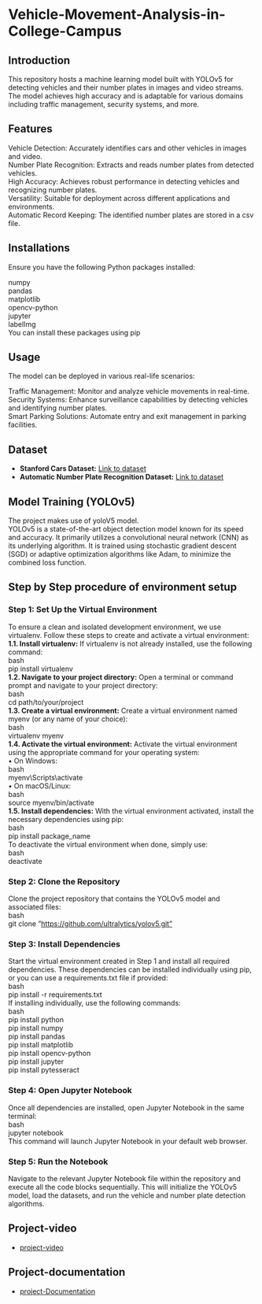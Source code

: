 # Vehicle-Movement-Analysis-in-College-Campus

## Introduction
This repository hosts a machine learning model built with YOLOv5 for detecting vehicles and their number plates in images and video streams. The model achieves high accuracy and is adaptable for various domains including traffic management, security systems, and more.

## Features
Vehicle Detection: Accurately identifies cars and other vehicles in images and video.  
Number Plate Recognition: Extracts and reads number plates from detected vehicles.  
High Accuracy: Achieves robust performance in detecting vehicles and recognizing number plates.  
Versatility: Suitable for deployment across different applications and environments.  
Automatic Record Keeping: The identified number plates are stored in a csv file.  

## Installations
Ensure you have the following Python packages installed:

numpy  
pandas  
matplotlib  
opencv-python  
jupyter  
labelImg  
You can install these packages using pip  

## Usage
The model can be deployed in various real-life scenarios:  

Traffic Management: Monitor and analyze vehicle movements in real-time.  
Security Systems: Enhance surveillance capabilities by detecting vehicles and identifying number plates.  
Smart Parking Solutions: Automate entry and exit management in parking facilities.  

## Dataset
- **Stanford Cars Dataset:** [Link to dataset](https://www.kaggle.com/datasets/jessicali9530/stanford-cars-dataset)
- **Automatic Number Plate Recognition Dataset:** [Link to dataset](https://www.kaggle.com/code/aslanahmedov/automatic-number-plate-recognition)

## Model Training (YOLOv5)
The project makes use of yoloV5 model.   
YOLOv5 is a state-of-the-art object detection model known for its speed and accuracy. It primarily utilizes a convolutional neural network (CNN) as its underlying algorithm. It is trained using stochastic gradient descent (SGD) or adaptive optimization algorithms like Adam, to minimize the combined loss function.

## Step by Step procedure of environment setup  

### Step 1: Set Up the Virtual Environment  
To ensure a clean and isolated development environment, we use virtualenv. Follow these steps to create and activate a virtual environment:  
**1.1. Install virtualenv:** If virtualenv is not already installed, use the following command:  
bash  
pip install virtualenv  
**1.2. Navigate to your project directory:** Open a terminal or command prompt and navigate to your project directory:  
bash  
cd path/to/your/project  
**1.3. Create a virtual environment:** Create a virtual environment named myenv (or any name of your choice):  
bash  
virtualenv myenv  
**1.4. Activate the virtual environment:** Activate the virtual environment using the appropriate command for your operating system:  
•	On Windows:  
bash  
myenv\Scripts\activate  
•	On macOS/Linux:  
bash   
source myenv/bin/activate  
**1.5. Install dependencies:** With the virtual environment activated, install the necessary dependencies using pip:  
bash  
pip install package_name  
To deactivate the virtual environment when done, simply use:  
bash  
deactivate  
### Step 2: Clone the Repository 
Clone the project repository that contains the YOLOv5 model and associated files:  
bash   
git clone ”https://github.com/ultralytics/yolov5.git”  
### Step 3: Install Dependencies  
Start the virtual environment created in Step 1 and install all required dependencies. These dependencies can be installed individually using pip, or you can use a requirements.txt file if provided:  
bash   
pip install -r requirements.txt   
If installing individually, use the following commands:   
bash  
pip install python    
pip install numpy   
pip install pandas    
pip install matplotlib     
pip install opencv-python    
pip install jupyter    
pip install pytesseract    
### Step 4: Open Jupyter Notebook  
Once all dependencies are installed, open Jupyter Notebook in the same terminal:  
bash  
jupyter notebook  
This command will launch Jupyter Notebook in your default web browser.  
### Step 5: Run the Notebook  
Navigate to the relevant Jupyter Notebook file within the repository and execute all the code blocks sequentially. This will initialize the YOLOv5 model, load the datasets, and run the vehicle and number plate detection algorithms.  
## Project-video
-  [project-video](https://github.com/R7A2J8A7N/Vehicle-Movement-Analysis-in-college-campus/tree/main/projet-video)
## Project-documentation
-  [project-Documentation](https://github.com/R7A2J8A7N/Vehicle-Movement-Analysis-in-college-campus/tree/main/project-documentation)
